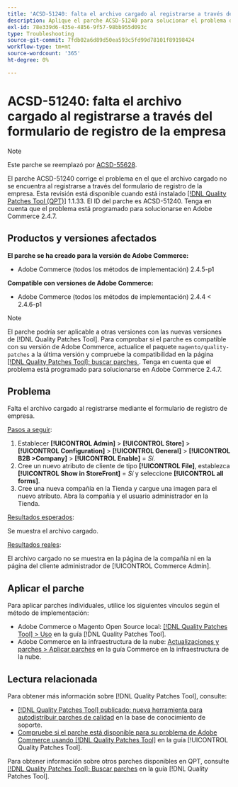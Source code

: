 ```yaml
---
title: 'ACSD-51240: falta el archivo cargado al registrarse a través del formulario de registro de la empresa'
description: Aplique el parche ACSD-51240 para solucionar el problema de Adobe Commerce en el que falta el archivo cargado al registrarse mediante el formulario de registro de la empresa.
exl-id: 78e339d6-435e-4856-9f57-98bb955d093c
type: Troubleshooting
source-git-commit: 7fdb02a6d89d50ea593c5fd99d78101f89198424
workflow-type: tm+mt
source-wordcount: '365'
ht-degree: 0%

---
```


# ACSD-51240: falta el archivo cargado al registrarse a través del formulario de registro de la empresa

>[!NOTE]
>
>Este parche se reemplazó por [ACSD-55628](/help/tools/quality-patches-tool/patches-available-in-qpt/v1-1-42/acsd-55628-upload-file-company-registration-form-replace-file-customer-attribute-storefront.md).

El parche ACSD-51240 corrige el problema en el que el archivo cargado no se encuentra al registrarse a través del formulario de registro de la empresa. Esta revisión está disponible cuando está instalado [[!DNL Quality Patches Tool (QPT)]](https://experienceleague.adobe.com/en/docs/commerce-operations/tools/quality-patches-tool/quality-patches-tool-to-self-serve-quality-patches) 1.1.33. El ID del parche es ACSD-51240. Tenga en cuenta que el problema está programado para solucionarse en Adobe Commerce 2.4.7.

## Productos y versiones afectados

**El parche se ha creado para la versión de Adobe Commerce:**

* Adobe Commerce (todos los métodos de implementación) 2.4.5-p1

**Compatible con versiones de Adobe Commerce:**

* Adobe Commerce (todos los métodos de implementación) 2.4.4 &lt; 2.4.6-p1

>[!NOTE]
>
>El parche podría ser aplicable a otras versiones con las nuevas versiones de [!DNL Quality Patches Tool]. Para comprobar si el parche es compatible con su versión de Adobe Commerce, actualice el paquete `magento/quality-patches` a la última versión y compruebe la compatibilidad en la página [[!DNL Quality Patches Tool]: buscar parches ](<https://experienceleague.adobe.com/tools/commerce-quality-patches/index.html>). Tenga en cuenta que el problema está programado para solucionarse en Adobe Commerce 2.4.7.

## Problema

Falta el archivo cargado al registrarse mediante el formulario de registro de empresa.

<u>Pasos a seguir</u>:

1. Establecer **[!UICONTROL Admin]** > **[!UICONTROL Store]** > **[!UICONTROL Configuration]** > **[!UICONTROL General]** > **[!UICONTROL B2B >Company]** > **[!UICONTROL Enable]** = *Sí*.
1. Cree un nuevo atributo de cliente de tipo **[!UICONTROL File]**, establezca **[!UICONTROL Show in StoreFront]** = *Sí* y seleccione **[!UICONTROL all forms]**.
1. Cree una nueva compañía en la Tienda y cargue una imagen para el nuevo atributo.
Abra la compañía y el usuario administrador en la Tienda.

<u>Resultados esperados</u>:

Se muestra el archivo cargado.

<u>Resultados reales</u>:

El archivo cargado no se muestra en la página de la compañía ni en la página del cliente administrador de [!UICONTROL Commerce Admin].

## Aplicar el parche

Para aplicar parches individuales, utilice los siguientes vínculos según el método de implementación:

* Adobe Commerce o Magento Open Source local: [[!DNL Quality Patches Tool] > Uso](/help/tools/quality-patches-tool/usage.md) en la guía [!DNL Quality Patches Tool].
* Adobe Commerce en la infraestructura de la nube: [Actualizaciones y parches > Aplicar parches](https://experienceleague.adobe.com/docs/commerce-cloud-service/user-guide/develop/upgrade/apply-patches.html) en la guía Commerce en la infraestructura de la nube.

## Lectura relacionada

Para obtener más información sobre [!DNL Quality Patches Tool], consulte:

* [[!DNL Quality Patches Tool] publicado: nueva herramienta para autodistribuir parches de calidad](https://experienceleague.adobe.com/en/docs/commerce-operations/tools/quality-patches-tool/quality-patches-tool-to-self-serve-quality-patches) en la base de conocimiento de soporte.
* [Compruebe si el parche está disponible para su problema de Adobe Commerce usando [!DNL Quality Patches Tool]](/help/tools/quality-patches-tool/patches-available-in-qpt/check-patch-for-magento-issue-with-magento-quality-patches.md) en la guía [!UICONTROL Quality Patches Tool].


Para obtener información sobre otros parches disponibles en QPT, consulte [[!DNL Quality Patches Tool]: Buscar parches](https://experienceleague.adobe.com/tools/commerce-quality-patches/index.html) en la guía [!DNL Quality Patches Tool].
